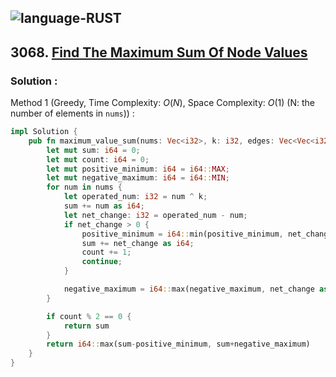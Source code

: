 ![language-RUST](https://img.shields.io/badge/RUST-8d4004?style=for-the-badge&logo=RUST)
---

## 3068. [Find The Maximum Sum Of Node Values](https://leetcode.com/problems/find-the-maximum-sum-of-node-values)

### Solution :

Method 1 (Greedy, Time Complexity: $O(N)$, Space Complexity: $O(1)$ (N: the number of elements in `nums`)) :
```rust
impl Solution {
    pub fn maximum_value_sum(nums: Vec<i32>, k: i32, edges: Vec<Vec<i32>>) -> i64 {
        let mut sum: i64 = 0;
        let mut count: i64 = 0;
        let mut positive_minimum: i64 = i64::MAX;
        let mut negative_maximum: i64 = i64::MIN;
        for num in nums {
            let operated_num: i32 = num ^ k;
            sum += num as i64;
            let net_change: i32 = operated_num - num;
            if net_change > 0 {
                positive_minimum = i64::min(positive_minimum, net_change as i64);
                sum += net_change as i64;
                count += 1;
                continue;
            }

            negative_maximum = i64::max(negative_maximum, net_change as i64);
        }

        if count % 2 == 0 {
            return sum
        }
        return i64::max(sum-positive_minimum, sum+negative_maximum)
    }
}
```
